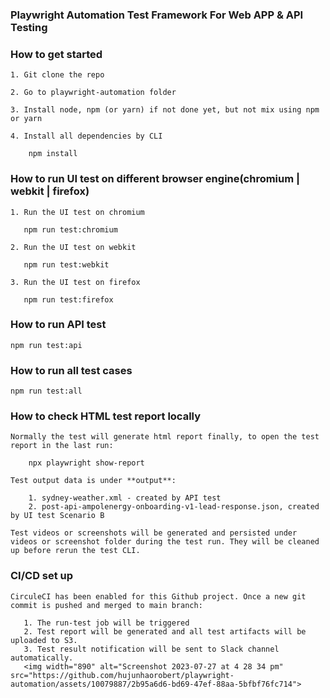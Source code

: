 ### Playwright Automation Test Framework For Web APP & API Testing


### How to get started
    1. Git clone the repo
   
    2. Go to playwright-automation folder

    3. Install node, npm (or yarn) if not done yet, but not mix using npm or yarn

    4. Install all dependencies by CLI
   
        npm install


### How to run UI test on different browser engine(chromium | webkit | firefox)
  
    1. Run the UI test on chromium
   
       npm run test:chromium
  
    2. Run the UI test on webkit
   
       npm run test:webkit

    3. Run the UI test on firefox
   
       npm run test:firefox

### How to run API test

    npm run test:api

### How to run all test cases
   
    npm run test:all  

    
### How to check HTML test report locally
    Normally the test will generate html report finally, to open the test report in the last run:
      
        npx playwright show-report

    Test output data is under **output**:

        1. sydney-weather.xml - created by API test
        2. post-api-ampolenergy-onboarding-v1-lead-response.json, created by UI test Scenario B

    Test videos or screenshots will be generated and persisted under videos or screenshot folder during the test run. They will be cleaned up before rerun the test CLI.

### CI/CD set up
    CirculeCI has been enabled for this Github project. Once a new git commit is pushed and merged to main branch:

       1. The run-test job will be triggered
       2. Test report will be generated and all test artifacts will be uploaded to S3.
       3. Test result notification will be sent to Slack channel automatically.
       <img width="890" alt="Screenshot 2023-07-27 at 4 28 34 pm" src="https://github.com/hujunhaorobert/playwright-automation/assets/10079887/2b95a6d6-bd69-47ef-88aa-5bfbf76fc714">
